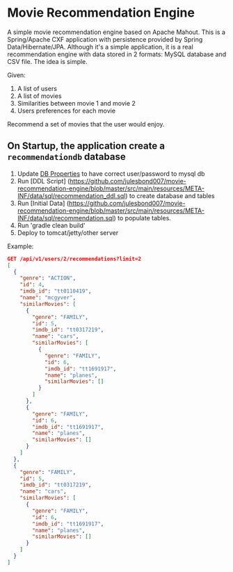 Movie Recommendation Engine
=====================================
A simple movie recommendation engine based on Apache Mahout.  This is a Spring/Apache CXF application with persistence provided by Spring Data/Hibernate/JPA.  Although it's a simple application, it is a real recommendation engine with data stored in 2 formats:
MySQL database and CSV file.  The idea is simple.

Given:

<ol>
    <li> A list of users</li>
    <li> A list of movies</li>
    <li> Similarities between movie 1 and movie 2</li>
    <li> Users preferences for each movie</li>
</ol>

Recommend a set of movies that the user would enjoy.

On Startup, the application create a `recommendationdb` database
-------
1. Update [DB Properties](https://github.com/julesbond007/movie-recommendation-engine/blob/master/src/main/resources/META-INF/properties/db.properties) to have correct user/password to mysql db
2. Run [DDL Script] (https://github.com/julesbond007/movie-recommendation-engine/blob/master/src/main/resources/META-INF/data/sql/recommendation_ddl.sql) to create database and tables
3. Run [Initial Data] (https://github.com/julesbond007/movie-recommendation-engine/blob/master/src/main/resources/META-INF/data/sql/recommendation.sql) to populate tables.
4. Run 'gradle clean build'
5. Deploy to tomcat/jetty/other server

Example:
```json
GET /api/v1/users/2/recommendations?limit=2
[
  {
    "genre": "ACTION",
    "id": 4,
    "imdb_id": "tt0110419",
    "name": "mcgyver",
    "similarMovies": [
      {
        "genre": "FAMILY",
        "id": 5,
        "imdb_id": "tt0317219",
        "name": "cars",
        "similarMovies": [
          {
            "genre": "FAMILY",
            "id": 6,
            "imdb_id": "tt1691917",
            "name": "planes",
            "similarMovies": []
          }
        ]
      },
      {
        "genre": "FAMILY",
        "id": 6,
        "imdb_id": "tt1691917",
        "name": "planes",
        "similarMovies": []
      }
    ]
  },
  {
    "genre": "FAMILY",
    "id": 5,
    "imdb_id": "tt0317219",
    "name": "cars",
    "similarMovies": [
      {
        "genre": "FAMILY",
        "id": 6,
        "imdb_id": "tt1691917",
        "name": "planes",
        "similarMovies": []
      }
    ]
  }
]
```




